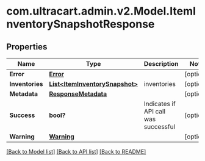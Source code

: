 # com.ultracart.admin.v2.Model.ItemInventorySnapshotResponse
## Properties

Name | Type | Description | Notes
------------ | ------------- | ------------- | -------------
**Error** | [**Error**](Error.md) |  | [optional] 
**Inventories** | [**List&lt;ItemInventorySnapshot&gt;**](ItemInventorySnapshot.md) | inventories | [optional] 
**Metadata** | [**ResponseMetadata**](ResponseMetadata.md) |  | [optional] 
**Success** | **bool?** | Indicates if API call was successful | [optional] 
**Warning** | [**Warning**](Warning.md) |  | [optional] 


[[Back to Model list]](../README.md#documentation-for-models) [[Back to API list]](../README.md#documentation-for-api-endpoints) [[Back to README]](../README.md)

